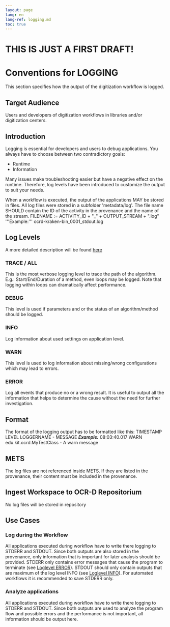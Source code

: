 ```yaml
---
layout: page
lang: en
lang-ref: logging.md
toc: true
---
```


# THIS IS JUST A FIRST DRAFT!

# Conventions for LOGGING
This section specifies how the output of the digitization workflow is logged.
## Target Audience
Users and developers of digitization workflows in libraries and/or digitization centers.
## Introduction
Logging is essential for developers and users to debug applications.
You always have to choose between two contradictory goals: 
- Runtime 
- Information 

Many issues make troubleshooting easier but have a negative effect on the runtime.
Therefore, log levels have been introduced to customize the output to suit your needs.

When a workflow is executed, the output of the applications MAY be stored in files.
All log files were stored in a subfolder 'metadata/log'.
The file name SHOULD contain the ID of the activity in the provenance and the name of the stream.
FILENAME := ACTIVITY_ID + "_" + OUTPUT_STREAM + ".log"
'''Example:''' ocrd-kraken-bin_0001_stdout.log

## Log Levels
A more detailed description will be found [here](https://stackoverflow.com/questions/2031163/when-to-use-the-different-log-levels/5278006#5278006)
### TRACE / ALL
This is the most verbose logging level to trace the path of the algorithm.
E.g.: Start/End/Duration of a method, even loops may be logged. 
Note that logging within loops can dramatically affect performance.
### DEBUG
This level is used if parameters and or the status of an algorithm/method should be logged. 
### INFO
Log information about used settings on application level.
### WARN
This level is used to log information about missing/wrong configurations which may lead to errors.
### ERROR
Log all events that produce no or a wrong result. 
It is useful to output all the information that helps to determine the cause without the need for further investigation.


## Format
The format of the logging output has to be formatted like this:
TIMESTAMP LEVEL LOGGERNAME - MESSAGE
***Example:***
08:03:40.017 WARN edu.kit.ocrd.MyTestClass - A warn message

## METS
The log files are not referenced inside METS.
If they are listed in the provenance, their content must be included in the provenance.

## Ingest Workspace to OCR-D Repositorium
No log files will be stored in repository

## Use Cases
### Log during the Workflow
All applications executed during workflow have to write there logging to STDERR and STDOUT.
Since both outputs are also stored in the provenance, only information that is important 
for later analysis should be provided.
STDERR only contains error messages that cause the program to terminate (see [Loglevel ERROR](#ERROR)).
STDOUT should only contain outputs that are maximum of the log level INFO (see [Loglevel INFO](#INFO)).
For automated workflows it is recommended to save STDERR only.

### Analyze applications
All applications executed during workflow have to write there logging to STDERR and STDOUT.
Since both outputs are used to analyze the program flow and possible errors and the performance 
is not important, all information should be output here.


